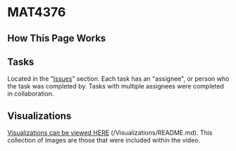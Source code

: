 # MAT4376

## How This Page Works



## Tasks

Located in the "[Issues](https://github.com/EvaGostiuk/MAT4376/issues)" section. Each task has an "assignee", or person who the task was completed by. Tasks with multiple assignees were completed in collaboration.

## Visualizations
[Visualizations can be viewed HERE](Visualizations/README.md) (/Visualizations/README.md). This collection of images are those that were included within the video.
